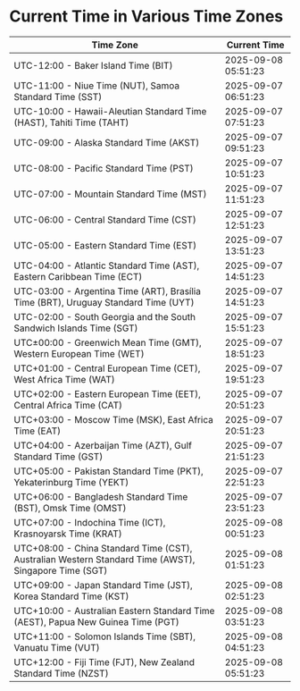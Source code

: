 # Current Time in Various Time Zones

| Time Zone | Current Time |
|-----------|--------------|
| UTC-12:00 - Baker Island Time (BIT) | 2025-09-08 05:51:23 |
| UTC-11:00 - Niue Time (NUT), Samoa Standard Time (SST) | 2025-09-07 06:51:23 |
| UTC-10:00 - Hawaii-Aleutian Standard Time (HAST), Tahiti Time (TAHT) | 2025-09-07 07:51:23 |
| UTC-09:00 - Alaska Standard Time (AKST) | 2025-09-07 09:51:23 |
| UTC-08:00 - Pacific Standard Time (PST) | 2025-09-07 10:51:23 |
| UTC-07:00 - Mountain Standard Time (MST) | 2025-09-07 11:51:23 |
| UTC-06:00 - Central Standard Time (CST) | 2025-09-07 12:51:23 |
| UTC-05:00 - Eastern Standard Time (EST) | 2025-09-07 13:51:23 |
| UTC-04:00 - Atlantic Standard Time (AST), Eastern Caribbean Time (ECT) | 2025-09-07 14:51:23 |
| UTC-03:00 - Argentina Time (ART), Brasília Time (BRT), Uruguay Standard Time (UYT) | 2025-09-07 14:51:23 |
| UTC-02:00 - South Georgia and the South Sandwich Islands Time (SGT) | 2025-09-07 15:51:23 |
| UTC±00:00 - Greenwich Mean Time (GMT), Western European Time (WET) | 2025-09-07 18:51:23 |
| UTC+01:00 - Central European Time (CET), West Africa Time (WAT) | 2025-09-07 19:51:23 |
| UTC+02:00 - Eastern European Time (EET), Central Africa Time (CAT) | 2025-09-07 20:51:23 |
| UTC+03:00 - Moscow Time (MSK), East Africa Time (EAT) | 2025-09-07 20:51:23 |
| UTC+04:00 - Azerbaijan Time (AZT), Gulf Standard Time (GST) | 2025-09-07 21:51:23 |
| UTC+05:00 - Pakistan Standard Time (PKT), Yekaterinburg Time (YEKT) | 2025-09-07 22:51:23 |
| UTC+06:00 - Bangladesh Standard Time (BST), Omsk Time (OMST) | 2025-09-07 23:51:23 |
| UTC+07:00 - Indochina Time (ICT), Krasnoyarsk Time (KRAT) | 2025-09-08 00:51:23 |
| UTC+08:00 - China Standard Time (CST), Australian Western Standard Time (AWST), Singapore Time (SGT) | 2025-09-08 01:51:23 |
| UTC+09:00 - Japan Standard Time (JST), Korea Standard Time (KST) | 2025-09-08 02:51:23 |
| UTC+10:00 - Australian Eastern Standard Time (AEST), Papua New Guinea Time (PGT) | 2025-09-08 03:51:23 |
| UTC+11:00 - Solomon Islands Time (SBT), Vanuatu Time (VUT) | 2025-09-08 04:51:23 |
| UTC+12:00 - Fiji Time (FJT), New Zealand Standard Time (NZST) | 2025-09-08 05:51:23 |

